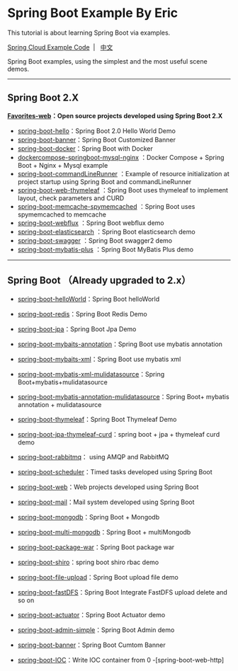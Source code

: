 # Spring Boot  Example By Eric

This tutorial is about learning Spring Boot via examples.

[Spring Cloud Example Code](https://github.com/ityouknow/spring-cloud-examples)  &nbsp;| &nbsp; [中文](README.md)

Spring Boot examples, using the simplest and the most useful scene demos.

---

## Spring Boot 2.X


**[Favorites-web](https://github.com/cloudfavorites/favorites-web)：Open source projects developed using Spring Boot 2.X**

- [spring-boot-hello](https://github.com/ityouknow/spring-boot-examples/tree/master/spring-boot-hello)：Spring Boot 2.0  Hello World Demo
- [spring-boot-banner](https://github.com/ityouknow/spring-boot-examples/tree/master/spring-boot-banner)：Spring Boot Customized Banner 
- [spring-boot-docker](https://github.com/ityouknow/spring-boot-examples/tree/master/spring-boot-docker)：Spring Boot with Docker 
- [dockercompose-springboot-mysql-nginx](https://github.com/ityouknow/spring-boot-examples/tree/master/dockercompose-springboot-mysql-nginx) ：Docker Compose + Spring Boot + Nginx + Mysql example
- [spring-boot-commandLineRunner](https://github.com/ityouknow/spring-boot-examples/tree/master/spring-boot-commandLineRunner) ：Example of resource initialization at project startup using Spring Boot and commandLineRunner  
- [spring-boot-web-thymeleaf](https://github.com/ityouknow/spring-boot-examples/tree/master/spring-boot-web-thymeleaf) ：Spring Boot uses thymeleaf to implement layout, check parameters and CURD
- [spring-boot-memcache-spymemcached](https://github.com/ityouknow/spring-boot-examples/tree/master/spring-boot-memcache-spymemcached) ：Spring Boot uses spymemcached to memcache
- [spring-boot-webflux](https://github.com/ityouknow/spring-boot-examples/tree/master/spring-boot-webflux) ：Spring Boot webflux demo
- [spring-boot-elasticsearch](https://github.com/ityouknow/spring-boot-examples/tree/master/spring-boot-elasticsearch) ：Spring Boot elasticsearch demo
- [spring-boot-swagger](https://github.com/ityouknow/spring-boot-examples/tree/master/spring-boot-swagger) ：Spring Boot swagger2 demo
- [spring-boot-mybatis-plus](https://github.com/ityouknow/spring-boot-examples/tree/master/spring-boot-mybatis-plus) ：Spring Boot MyBatis Plus demo


---

## Spring Boot （Already upgraded to 2.x）

- [spring-boot-helloWorld](https://github.com/ityouknow/spring-boot-examples/tree/master/spring-boot-helloWorld)：Spring Boot helloWorld
- [spring-boot-redis](https://github.com/ityouknow/spring-boot-examples/tree/master/spring-boot-redis)：Spring Boot Redis Demo
- [spring-boot-jpa](https://github.com/ityouknow/spring-boot-examples/tree/master/spring-boot-jpa)：Spring Boot  Jpa Demo
- [spring-boot-mybaits-annotation](https://github.com/ityouknow/spring-boot-examples/tree/master/spring-boot-mybatis/spring-boot-mybatis-annotation)：Spring Boot use mybatis annotation
- [spring-boot-mybaits-xml](https://github.com/ityouknow/spring-boot-examples/tree/master/spring-boot-mybatis/spring-boot-mybatis-xml)：Spring Boot use mybatis xml 
- [spring-boot-mybatis-xml-mulidatasource](https://github.com/ityouknow/spring-boot-examples/tree/master/spring-boot-mybatis/spring-boot-mybatis-xml-mulidatasource)：Spring Boot+mybatis+mulidatasource
- [spring-boot-mybatis-annotation-mulidatasource](https://github.com/ityouknow/spring-boot-examples/tree/master/spring-boot-mybatis/spring-boot-mybatis-annotation-mulidatasource)：Spring Boot+ mybatis annotation + mulidatasource
- [spring-boot-thymeleaf](https://github.com/ityouknow/spring-boot-examples/tree/master/spring-boot-thymeleaf)：Spring Boot Thymeleaf Demo
- [spring-boot-jpa-thymeleaf-curd](https://github.com/ityouknow/spring-boot-examples/tree/master/spring-boot-jpa-thymeleaf-curd)：spring boot + jpa + thymeleaf curd demo
- [spring-boot-rabbitmq](https://github.com/ityouknow/spring-boot-examples/tree/master/spring-boot-rabbitmq)： using AMQP and RabbitMQ
- [spring-boot-scheduler](https://github.com/ityouknow/spring-boot-examples/tree/master/spring-boot-scheduler)：Timed tasks developed using Spring Boot 
- [spring-boot-web](https://github.com/ityouknow/spring-boot-examples/tree/master/spring-boot-web)：Web projects developed using Spring Boot 
- [spring-boot-mail](https://github.com/ityouknow/spring-boot-examples/tree/master/spring-boot-mail)：Mail system developed using Spring Boot 
- [spring-boot-mongodb](https://github.com/ityouknow/spring-boot-examples/tree/master/spring-boot-mongodb/spring-boot-mongodb)：Spring Boot + Mongodb
- [spring-boot-multi-mongodb](https://github.com/ityouknow/spring-boot-examples/tree/master/spring-boot-mongodb/spring-boot-multi-mongodb)：Spring Boot + multiMongodb
- [spring-boot-package-war](https://github.com/ityouknow/spring-boot-examples/tree/master/spring-boot-package-war)：Spring Boot package war
- [spring-boot-shiro](https://github.com/ityouknow/spring-boot-examples/tree/master/spring-boot-shiro)：spring boot shiro rbac demo 
- [spring-boot-file-upload](https://github.com/ityouknow/spring-boot-examples/tree/master/spring-boot-file-upload)：Spring Boot upload file demo   
- [spring-boot-fastDFS](https://github.com/ityouknow/spring-boot-examples/tree/master/spring-boot-fastDFS)：Spring Boot Integrate FastDFS  upload delete and so on 
- [spring-boot-actuator](https://github.com/ityouknow/spring-boot-examples/tree/master/spring-boot-actuator)：Spring Boot Actuator demo  
- [spring-boot-admin-simple](https://github.com/ityouknow/spring-boot-examples/tree/master/spring-boot-admin-simple)：Spring Boot Admin demo   
- [spring-boot-banner](https://github.com/ityouknow/spring-boot-examples/tree/master/spring-boot-banner)：Spring Boot Cumtom Banner 

- [spring-boot-IOC](https://github.com/ityouknow/spring-boot-examples/tree/master/spring-boot-banner)：Write IOC container from 0
-[spring-boot-web-http]